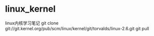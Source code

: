 # linux_kernel
linux内核学习笔记
git clone git://git.kernel.org/pub/scm/linux/kernel/git/torvalds/linux-2.6.git
git pull
